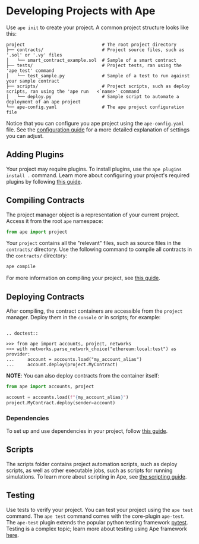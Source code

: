 # Developing Projects with Ape

Use `ape init` to create your project.
A common project structure looks like this:

```
project                             # The root project directory
├── contracts/                      # Project source files, such as '.sol' or '.vy' files
│   └── smart_contract_example.sol  # Sample of a smart contract
├── tests/                          # Project tests, ran using the 'ape test' command
│   └── test_sample.py              # Sample of a test to run against your sample contract
├── scripts/                        # Project scripts, such as deploy scripts, ran using the 'ape run   <`name>' command
│   └── deploy.py                   # Sample script to automate a deployment of an ape project
└── ape-config.yaml                 # The ape project configuration file
```

Notice that you can configure you ape project using the `ape-config.yaml` file.
See the [configuration guide](./config.html) for a more detailed explanation of settings you can adjust.

## Adding Plugins

Your project may require plugins.
To install plugins, use the `ape plugins install .` command.
Learn more about configuring your project's required plugins by following [this guide](./installing_plugins.html).

## Compiling Contracts

The project manager object is a representation of your current project.
Access it from the root `ape` namespace:

```python
from ape import project
```

Your `project` contains all the "relevant" files, such as source files in the `contracts/` directory.
Use the following command to compile all contracts in the `contracts/` directory:

```bash
ape compile
```

For more information on compiling your project, see [this guide](./compile.html).

## Deploying Contracts

After compiling, the contract containers are accessible from the `project` manager.
Deploy them in the `console` or in scripts; for example:

```{eval-rst}

.. doctest::

>>> from ape import accounts, project, networks
>>> with networks.parse_network_choice("ethereum:local:test") as provider:
...     account = accounts.load("my_account_alias")
...     account.deploy(project.MyContract)
```

**NOTE**: You can also deploy contracts from the container itself:

```python
from ape import accounts, project

account = accounts.load(f"{my_account_alias}")
project.MyContract.deploy(sender=account)
```

### Dependencies

To set up and use dependencies in your project, follow [this guide](./dependencies.html).

## Scripts

The scripts folder contains project automation scripts, such as deploy scripts, as well as other executable jobs, such as scripts for running simulations.
To learn more about scripting in Ape, see [the scripting guide](./scripts.html).

## Testing

Use tests to verify your project.
You can test your project using the `ape test` command.
The `ape test` command comes with the core-plugin `ape-test`.
The `ape-test` plugin extends the popular python testing framework [pytest](https://docs.pytest.org/en/6.2.x/contents.html).
Testing is a complex topic; learn more about testing using Ape framework [here](./testing.html).
